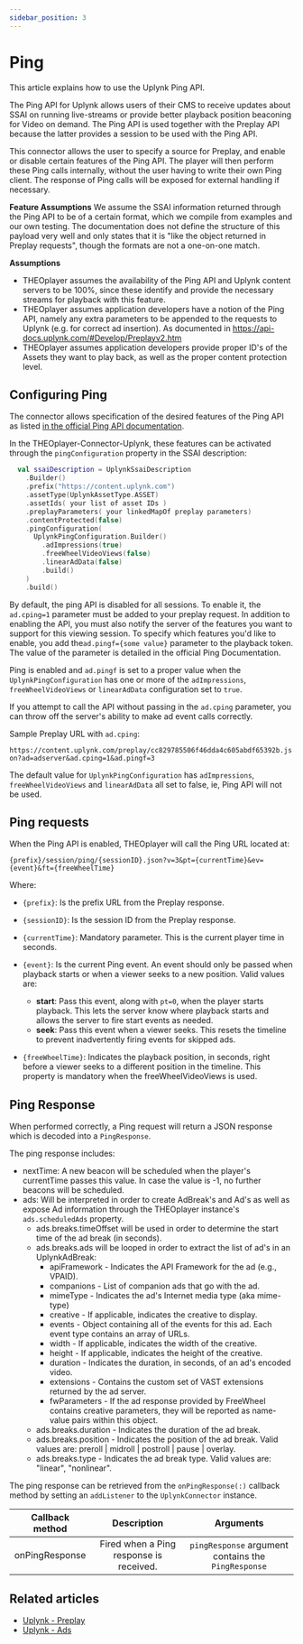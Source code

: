```yaml
---
sidebar_position: 3
---
```


# Ping

This article explains how to use the Uplynk Ping API.

The Ping API for Uplynk allows users of their CMS to receive updates about SSAI on running live-streams or provide better playback position beaconing for Video on demand. The Ping API is used together with the Preplay API because the latter provides a session to be used with the Ping API.

This connector allows the user to specify a source for Preplay, and enable or disable certain features of the Ping API. The player will then perform these Ping calls internally, without the user having to write their own Ping client. The response of Ping calls will be exposed for external handling if necessary.

**Feature Assumptions**
We assume the SSAI information returned through the Ping API to be of a certain format, which we compile from examples and our own testing. The documentation does not define the structure of this payload very well and only states that it is "like the object returned in Preplay requests", though the formats are not a one-on-one match.

**Assumptions**

- THEOplayer assumes the availability of the Ping API and Uplynk content servers to be 100%, since these identify and provide the necessary streams for playback with this feature.
- THEOplayer assumes application developers have a notion of the Ping API, namely any extra parameters to be appended to the requests to Uplynk (e.g. for correct ad insertion). As documented in https://api-docs.uplynk.com/#Develop/Preplayv2.htm
- THEOplayer assumes application developers provide proper ID's of the Assets they want to play back, as well as the proper content protection level.

## Configuring Ping

The connector allows specification of the desired features of the Ping API as listed [in the official Ping API documentation](https://api-docs.uplynk.com/#Develop/Preplayv2.htm#Features).

In the THEOplayer-Connector-Uplynk, these features can be activated through the `pingConfiguration` property in the SSAI description:

```kotlin
  val ssaiDescription = UplynkSsaiDescription
    .Builder()
    .prefix("https://content.uplynk.com")
    .assetType(UplynkAssetType.ASSET)
    .assetIds( your list of asset IDs )
    .preplayParameters( your linkedMapOf preplay parameters)
    .contentProtected(false)
    .pingConfiguration(
      UplynkPingConfiguration.Builder()
        .adImpressions(true)
        .freeWheelVideoViews(false)
        .linearAdData(false)
        .build()
    )
    .build()
```

By default, the ping API is disabled for all sessions. To enable it, the `ad.cping=1` parameter must be added to your preplay request. In addition to enabling the API, you must also notify the server of the features you want to support for this viewing session. To specify which features you'd like to enable, you add the`ad.pingf={some value}` parameter to the playback token. The value of the parameter is detailed in the official Ping Documentation.

Ping is enabled and `ad.pingf` is set to a proper value when the `UplynkPingConfiguration` has one or more of the `adImpressions`, `freeWheelVideoViews` or `linearAdData` configuration set to `true`.

If you attempt to call the API without passing in the `ad.cping` parameter, you can throw off the server's ability to make ad event calls correctly.

Sample Preplay URL with `ad.cping`:

`https://content.uplynk.com/preplay/cc829785506f46dda4c605abdf65392b.json?ad=adserver&ad.cping=1&ad.pingf=3`

The default value for `UplynkPingConfiguration` has `adImpressions`, `freeWheelVideoViews` and `linearAdData` all set to false, ie, Ping API will not be used.

## Ping requests

When the Ping API is enabled, THEOplayer will call the Ping URL located at:

```
{prefix}/session/ping/{sessionID}.json?v=3&pt={currentTime}&ev={event}&ft={freeWheelTime}
```

Where:

- `{prefix}`: Is the prefix URL from the Preplay response.
- `{sessionID}`: Is the session ID from the Preplay response.
- `{currentTime}`: Mandatory parameter. This is the current player time in seconds.

- `{event}`: Is the current Ping event. An event should only be passed when playback starts or when a viewer seeks to a new position.
  Valid values are:

  - **start**: Pass this event, along with `pt=0`, when the player starts playback. This lets the server know where playback starts and allows the server to fire start events as needed.
  - **seek**: Pass this event when a viewer seeks. This resets the timeline to prevent inadvertently firing events for skipped ads.

- `{freeWheelTime}`: Indicates the playback position, in seconds, right before a viewer seeks to a different position in the timeline. This property is mandatory when the freeWheelVideoViews is used.

## Ping Response

When performed correctly, a Ping request will return a JSON response which is decoded into a `PingResponse`.

The ping response includes:

- nextTime: A new beacon will be scheduled when the player's currentTime passes this value. In case the value is -1, no further beacons will be scheduled.
- ads: Will be interpreted in order to create AdBreak's and Ad's as well as expose Ad information through the THEOplayer instance's `ads.scheduledAds` property.
  - ads.breaks.timeOffset will be used in order to determine the start time of the ad break (in seconds).
  - ads.breaks.ads will be looped in order to extract the list of ad's in an UplynkAdBreak:
    - apiFramework - Indicates the API Framework for the ad (e.g., VPAID).
    - companions - List of companion ads that go with the ad.
    - mimeType - Indicates the ad's Internet media type (aka mime-type)
    - creative - If applicable, indicates the creative to display.
    - events - Object containing all of the events for this ad. Each event type contains an array of URLs.
    - width - If applicable, indicates the width of the creative.
    - height - If applicable, indicates the height of the creative.
    - duration - Indicates the duration, in seconds, of an ad's encoded video.
    - extensions - Contains the custom set of VAST extensions returned by the ad server.
    - fwParameters - If the ad response provided by FreeWheel contains creative parameters, they will be reported as name-value pairs within this object.
  - ads.breaks.duration - Indicates the duration of the ad break.
  - ads.breaks.position - Indicates the position of the ad break. Valid values are: preroll | midroll | postroll | pause | overlay.
  - ads.breaks.type - Indicates the ad break type. Valid values are: "linear", "nonlinear".

The ping response can be retrieved from the `onPingResponse(:)` callback method by setting an `addListener` to the `UplynkConnector` instance.

| Callback method |               Description               |           Arguments                                 |
|:---------------:| :-------------------------------------: |:---------------------------------------------------:|
| onPingResponse  | Fired when a Ping response is received. | `pingResponse` argument contains the `PingResponse` |

## Related articles

- [Uplynk - Preplay](preplay.md)
- [Uplynk - Ads](ads.md)
